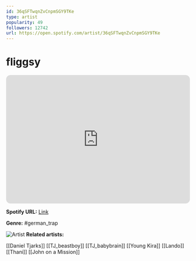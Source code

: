 ```yaml
---
id: 36qSFTwqnZvCnpmSGY9TKe
type: artist
popularity: 49
followers: 12742
url: https://open.spotify.com/artist/36qSFTwqnZvCnpmSGY9TKe
---
```

# fliggsy

<iframe style="border-radius:12px" src="https://open.spotify.com/embed/artist/36qSFTwqnZvCnpmSGY9TKe" width="100%" height="352" frameBorder="0" allowfullscreen="" allow="autoplay; clipboard-write; encrypted-media; fullscreen; picture-in-picture" loading="lazy"></iframe>

**Spotify URL:** [Link](https://open.spotify.com/artist/36qSFTwqnZvCnpmSGY9TKe)

**Genre:**  #german_trap

![Artist](https://i.scdn.co/image/ab6761610000e5ebcdbbc4ef2c972bde5f3334ca)
**Related artists:**

[[Daniel Tjarks]]
[[TJ_beastboy]]
[[TJ_babybrain]]
[[Young Kira]]
[[Lando]]
[[Thani]]
[[John on a Mission]]
